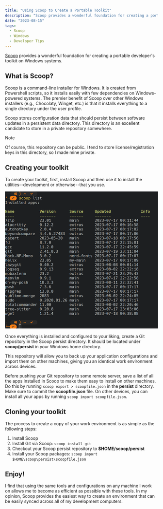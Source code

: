 ```yaml
---
title: "Using Scoop to Create a Portable Toolkit"
description: "Scoop provides a wonderful foundation for creating a portable developer's toolkit on Windows systems."
date: "2023-08-15"
tags:
  - Scoop
  - Windows
  - Developer Tips
---
```


[Scoop](https://scoop.sh) provides a wonderful foundation for creating a portable developer's toolkit on Windows systems.

## What is Scoop?

Scoop is a command-line installer for Windows. It is created from Powershell scripts, so it installs easily with few dependencies on Windows-powered systems. The premier benefit of Scoop over other Windows installers (e.g., Chocolaty, Winget, etc.) is that it installs everything to a single directory under the user profile.

Scoop stores configuration data that should persist between software updates in a persistent data directory. This directory is an excellent candidate to store in a private repository somewhere.

> [!NOTE]
> Of course, this repository can be public. I tend to store license/registration keys in this directory, so I made mine private.

## Creating your toolkit

To create your toolkit, first, install Scoop and then use it to install the utilities--development or otherwise--that you use.

![Scoop screenshot](images/scoop-list.png)

Once everything is installed and configured to your liking, create a Git repository in the Scoop persist directory. It should be located under **scoop/persist** in your Windows home directory.

This repository will allow you to back up your application configurations and import them on other machines, giving you an identical work environment across devices.

Before pushing your Git repository to some remote server, save a list of all the apps installed in Scoop to make them easy to install on other machines. Do this by running `scoop export > scoopfile.json` in the **persist** directory. Make sure to commit the **scoopfile.json** file. On other devices, you can install all your apps by running `scoop import scoopfile.json`.

## Cloning your toolkit

The process to create a copy of your work environment is as simple as the following steps:

1. Install Scoop
2. Install Git via Scoop: `scoop install git`
3. Checkout your Scoop persist repository to **$HOME/scoop/persist**
4. Install your Scoop packages: `scoop import $HOME\scoop\persist\scoopfile.json`

## Enjoy!

I find that using the same tools and configurations on any machine I work on allows me to become as efficient as possible with these tools. In my opinion, Scoop provides the easiest way to create an environment that can be easily synced across all of my development computers.
